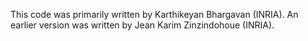 This code was primarily written by Karthikeyan Bhargavan (INRIA).
An earlier version was written by Jean Karim Zinzindohoue (INRIA).